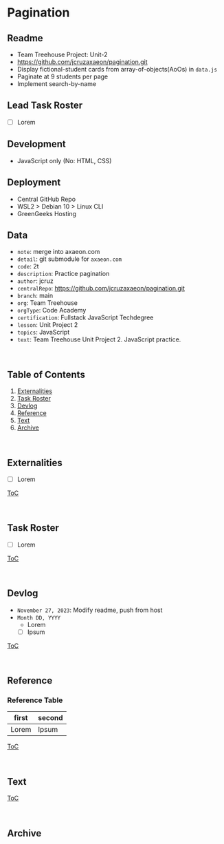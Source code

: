 


# Pagination

## Readme
- Team Treehouse Project: Unit-2
- https://github.com/jcruzaxaeon/pagination.git
- Display fictional-student cards from array-of-objects(AoOs) in `data.js`
- Paginate at 9 students per page
- Implement search-by-name

## Lead Task Roster
- [ ] Lorem

## Development
- JavaScript only (No: HTML, CSS)

## Deployment
- Central GitHub Repo
- WSL2 > Debian 10 > Linux CLI
- GreenGeeks Hosting

## Data
- `note`: merge into axaeon.com
- `detail`: git submodule for `axaeon.com`
- `code`: 2t
- `description`: Practice pagination
- `author`: jcruz
- `centralRepo`: https://github.com/jcruzaxaeon/pagination.git
- `branch`: main
- `org`: Team Treehouse
- `orgType`: Code Academy
- `certification`: Fullstack JavaScript Techdegree
- `lesson`: Unit Project 2
- `topics`: JavaScript
- `text`: Team Treehouse Unit Project 2.  JavaScript practice.

<br>



## Table of Contents
1. [Externalities](#externalities)
1. [Task Roster](#task-roster)
1. [Devlog](#devlog)
1. [Reference](#reference)
1. [Text](#text)
1. [Archive](#archive)

<br>



## Externalities
- [ ] Lorem

[ToC](#table-of-contents)

<br>



## Task Roster
- [ ] Lorem

[ToC](#table-of-contents)

<br>



## Devlog
- `November 27, 2023`: Modify readme, push from host
- `Month DD, YYYY`
   - Lorem
   	- [ ] Ipsum

[ToC](#table-of-contents)

<br>



## Reference

### Reference Table
| first         | second                           |
| ------------- | -------------------------------- |
| Lorem         | Ipsum                            |

[ToC](#table-of-contents)

<br>



## Text

[ToC](#table-of-contents)

<br>



## Archive

